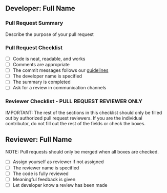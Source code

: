 ## Developer: Full Name

### Pull Request Summary

Describe the purpose of your pull request

### Pull Request Checklist

- [ ] Code is neat, readable, and works
- [ ] Comments are appropriate
- [ ] The commit messages follows our [guidelines](https://h4i.notion.site/Conventional-Commits-593452ad1179489399ad3bd696ef772a)
- [ ] The developer name is specified
- [ ] The summary is completed
- [ ] Ask for a review in communication channels

### Reviewer Checklist - PULL REQUEST REVIEWER ONLY

IMPORTANT: The rest of the sections in this checklist should only be filled out by authorized pull request reviewers. If you are the individual contributor, do not fill out the rest of the fields or check the boxes.

## Reviewer: Full Name

NOTE: Pull requests should only be merged when all boxes are checked.

- [ ] Assign yourself as reviewer if not assigned
- [ ] The reviewer name is specified
- [ ] The code is fully reviewed
- [ ] Meaningful feedback is given
- [ ] Let developer know a review has been made
